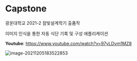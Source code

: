 # Capstone

광운대학교 2021-2 참빛설계학기 출품작

이미지 인식을 통한 자동 식단 기록 및 구성 애플리케이션

**Youtube**: https://www.youtube.com/watch?v=97yLDvm1MZ8 

![image-20211205183522853](https://user-images.githubusercontent.com/70505378/144741326-b6a0e257-dfaf-4ecb-a17f-da7f1932c9b9.png)